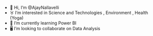 - 👋 Hi, I’m @AjayNallavelli
- ♉ I’m interested in Science and Technologies ,  Environment , Health (Yoga)
- 💎 I’m currently learning Power BI
- 🖥️ I’m looking to collaborate on Data Analysis


<!---
AjayNallavelli/AjayNallavelli is a ✨ special ✨ repository because its `README.md` (this file) appears on your GitHub profile.
You can click the Preview link to take a look at your changes.
--->
